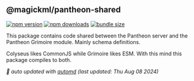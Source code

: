 ## @magickml/pantheon-shared

<!-- automd:badges color="blue" license name="@magickml/pantheon-shared" codecov bundlephobia packagephobia -->

[![npm version](https://img.shields.io/npm/v/@magickml/pantheon-shared?color=blue)](https://npmjs.com/package/@magickml/pantheon-shared)
[![npm downloads](https://img.shields.io/npm/dm/@magickml/pantheon-shared?color=blue)](https://npmjs.com/package/@magickml/pantheon-shared)
[![bundle size](https://img.shields.io/bundlephobia/minzip/@magickml/pantheon-shared?color=blue)](https://bundlephobia.com/package/@magickml/pantheon-shared)

<!-- /automd -->

This package contains code shared between the Pantheon server and the Pantheon Grimoire module.
Mainly schema definitions.

Colyseus likes CommonJS while Grimoire likes ESM.
With this mind this package compiles to both.

_🤖 auto updated with [automd](https://automd.unjs.io) (last updated: Thu Aug 08 2024)_

<!-- /automd -->
